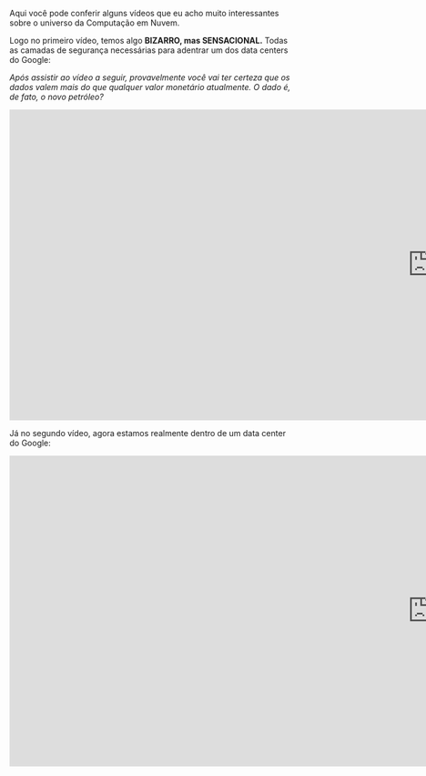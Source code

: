 Aqui você pode conferir alguns vídeos que eu acho muito interessantes sobre o universo da Computação em Nuvem.


Logo no primeiro vídeo, temos algo **BIZARRO, mas SENSACIONAL.** Todas as camadas de segurança necessárias para adentrar um dos data centers do Google:

_Após assistir ao vídeo a seguir, provavelmente você vai ter certeza que os dados valem mais do que qualquer valor monetário atualmente. O dado é, de fato, o novo petróleo?_

<iframe width="1480" height="546" src="https://www.youtube.com/embed/kd33UVZhnAA" title="Google Data Center Security: 6 Layers Deep" frameborder="0" allow="accelerometer; autoplay; clipboard-write; encrypted-media; gyroscope; picture-in-picture; web-share" allowfullscreen></iframe>


Já no segundo vídeo, agora estamos realmente dentro de um data center do Google:

<!-- - Abra o youtube :arrow_right: clique com botão direito no vídeo :arrow_right: copia código de incorporação: -->

<iframe width="1480" height="546" src="https://www.youtube.com/embed/XZmGGAbHqa0" title="Inside a Google data center" frameborder="0" allow="accelerometer; autoplay; clipboard-write; encrypted-media; gyroscope; picture-in-picture; web-share" allowfullscreen></iframe>

<!-- !!! tip
Eu ajusto o tamanho do vídeo `width`/`height` para não ficar gigante na página
 -->


